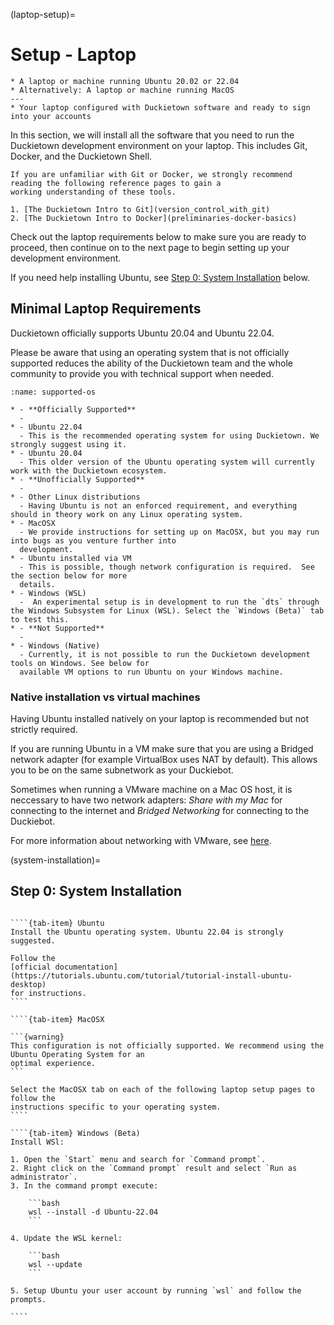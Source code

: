 (laptop-setup)=
# Setup - Laptop

```{needget}
* A laptop or machine running Ubuntu 20.02 or 22.04
* Alternatively: A laptop or machine running MacOS
---
* Your laptop configured with Duckietown software and ready to sign into your accounts
```

In this section, we will install all the software that you need to run the Duckietown development environment on 
your laptop.  This includes Git, Docker, and the Duckietown Shell.

```{note}
If you are unfamiliar with Git or Docker, we strongly recommend reading the following reference pages to gain a 
working understanding of these tools.

1. [The Duckietown Intro to Git](version_control_with_git)
2. [The Duckietown Intro to Docker](preliminaries-docker-basics)
```

Check out the laptop requirements below to make sure you are ready to proceed, then continue on to the next page to 
begin setting up your development environment.  

If you need help installing Ubuntu, see [Step 0: System Installation](system-installation) 
below.

## Minimal Laptop Requirements

Duckietown officially supports Ubuntu 20.04 and Ubuntu 22.04.

Please be aware that using an operating system that is not officially supported reduces the ability of the 
Duckietown team and the whole community to provide you with technical support when needed.

```{list-table}
:name: supported-os

* - **Officially Supported**
  - 
* - Ubuntu 22.04
  - This is the recommended operating system for using Duckietown. We strongly suggest using it.
* - Ubuntu 20.04
  - This older version of the Ubuntu operating system will currently work with the Duckietown ecosystem.
* - **Unofficially Supported**
  - 
* - Other Linux distributions
  - Having Ubuntu is not an enforced requirement, and everything should in theory work on any Linux operating system. 
* - MacOSX
  - We provide instructions for setting up on MacOSX, but you may run into bugs as you venture further into 
  development.
* - Ubuntu installed via VM
  - This is possible, though network configuration is required.  See the section below for more 
  details.
* - Windows (WSL)
  -  An experimental setup is in development to run the `dts` through the Windows Subsystem for Linux (WSL). Select the `Windows (Beta)` tab to test this.
* - **Not Supported**
  - 
* - Windows (Native)
  - Currently, it is not possible to run the Duckietown development tools on Windows. See below for 
  available VM options to run Ubuntu on your Windows machine.
```

### Native installation vs virtual machines

Having Ubuntu installed natively on your laptop is recommended but not strictly required.

If you are running Ubuntu in a VM make sure that you are using a Bridged network adapter
(for example VirtualBox uses NAT by default). This allows you to be on the same subnetwork
as your Duckiebot.

Sometimes when running a VMware machine on a Mac OS host, it is neccessary to have two
network adapters: _Share with my Mac_ for connecting to the internet and _Bridged Networking_
for connecting to the Duckiebot.

For more information about networking with VMware, see [here](https://wiki.ros.org/ROS/NetworkSetup).

(system-installation)=
## Step 0: System Installation

`````{tab-set}

````{tab-item} Ubuntu
Install the Ubuntu operating system. Ubuntu 22.04 is strongly suggested.

Follow the 
[official documentation](https://tutorials.ubuntu.com/tutorial/tutorial-install-ubuntu-desktop)
for instructions.
````

````{tab-item} MacOSX

```{warning}
This configuration is not officially supported. We recommend using the Ubuntu Operating System for an 
optimal experience.
```

Select the MacOSX tab on each of the following laptop setup pages to follow the 
instructions specific to your operating system.
````

````{tab-item} Windows (Beta)
Install WSl:

1. Open the `Start` menu and search for `Command prompt`.
2. Right click on the `Command prompt` result and select `Run as administrator`.
3. In the command prompt execute:
    
    ```bash
    wsl --install -d Ubuntu-22.04
    ```

4. Update the WSL kernel:

    ```bash
    wsl --update
    ```

5. Setup Ubuntu your user account by running `wsl` and follow the prompts.

````

`````
